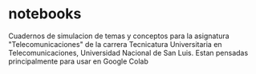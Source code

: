 # notebooks
Cuadernos de simulacion de temas y conceptos para la asignatura "Telecomunicaciones" de la carrera Tecnicatura Universitaria en Telecomunicaciones, Universidad Nacional de San Luis.
Estan pensadas principalmente para usar en Google Colab

